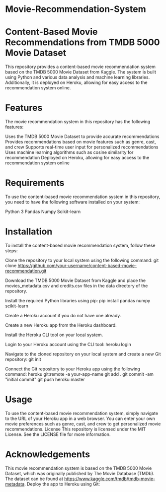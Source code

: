 # Movie-Recommendation-System

        

# Content-Based Movie Recommendations from TMDB 5000 Movie Dataset
This repository provides a content-based movie recommendation system based on the TMDB 5000 Movie Dataset from Kaggle. The system is built using Python and various data analysis and machine learning libraries. Additionally, it is deployed on Heroku, allowing for easy access to the recommendation system online.

# Features
The movie recommendation system in this repository has the following features:

Uses the TMDB 5000 Movie Dataset to provide accurate recommendations
Provides recommendations based on movie features such as genre, cast, and crew
Supports real-time user input for personalized recommendations
Uses machine learning algorithms such as cosine similarity for recommendation
Deployed on Heroku, allowing for easy access to the recommendation system online

# Requirements
To use the content-based movie recommendation system in this repository, you need to have the following software installed on your system:

Python 3
Pandas
Numpy
Scikit-learn

# Installation
To install the content-based movie recommendation system, follow these steps:

Clone the repository to your local system using the following command:
git clone https://github.com/your-username/content-based-movie-recommendation.git


Download the TMDB 5000 Movie Dataset from Kaggle and place the movies_metadata.csv and credits.csv files in the data directory of the repository.

Install the required Python libraries using pip:
pip install pandas numpy scikit-learn


Create a Heroku account if you do not have one already.

Create a new Heroku app from the Heroku dashboard.

Install the Heroku CLI tool on your local system.

Login to your Heroku account using the CLI tool:
heroku login

Navigate to the cloned repository on your local system and create a new Git repository:
git init

Connect the Git repository to your Heroku app using the following command:
heroku git:remote -a your-app-name
git add .
git commit -am "initial commit"
git push heroku master


# Usage
To use the content-based movie recommendation system, simply navigate to the URL of your Heroku app in a web browser. You can enter your own movie preferences such as genre, cast, and crew to get personalized movie recommendations.
License
This repository is licensed under the MIT License. See the LICENSE file for more information.

# Acknowledgements
This movie recommendation system is based on the TMDB 5000 Movie Dataset, which was originally published by The Movie Database (TMDb). The dataset can be found at https://www.kaggle.com/tmdb/tmdb-movie-metadata.
Deploy the app to Heroku using Git:
